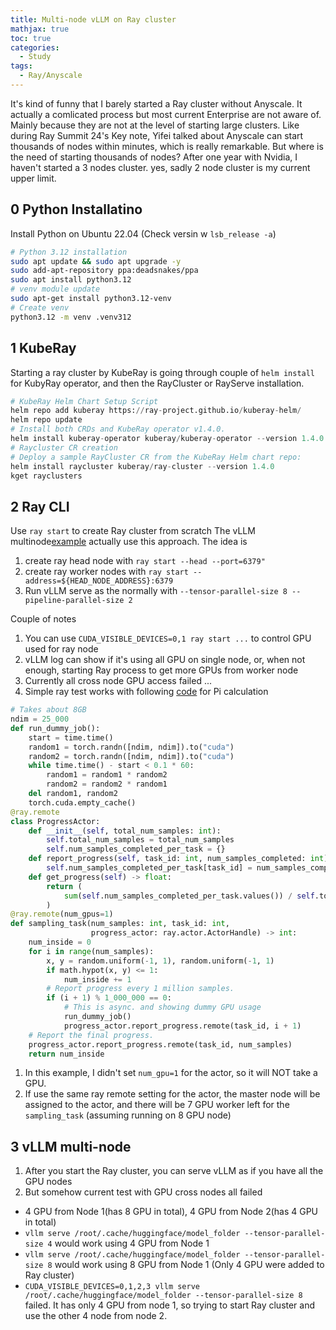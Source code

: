 ```yaml
---
title: Multi-node vLLM on Ray cluster
mathjax: true
toc: true
categories:
  - Study
tags:
  - Ray/Anyscale
---
```


It's kind of funny that I barely started a Ray cluster without Anyscale. It actually a comlicated process but most current Enterprise are not aware of. Mainly because they are not at the level of starting large clusters. Like during Ray Summit 24's Key note, Yifei talked about Anyscale can start thousands of nodes within minutes, which is really remarkable. But where is the need of starting thousands of nodes? After one year with Nvidia, I haven't started a 3 nodes cluster. yes, sadly 2 node cluster is my current upper limit.  

## 0 Python Installatino
Install Python on Ubuntu 22.04 (Check versin w `lsb_release -a`)
```sh
# Python 3.12 installation
sudo apt update && sudo apt upgrade -y
sudo add-apt-repository ppa:deadsnakes/ppa
sudo apt install python3.12
# venv module update
sudo apt-get install python3.12-venv
# Create venv
python3.12 -m venv .venv312
```

## 1 KubeRay
Starting a ray cluster by KubeRay is going through couple of `helm install` for KubyRay operator, and then the RayCluster or RayServe installation.
```python
# KubeRay Helm Chart Setup Script
helm repo add kuberay https://ray-project.github.io/kuberay-helm/
helm repo update
# Install both CRDs and KubeRay operator v1.4.0.
helm install kuberay-operator kuberay/kuberay-operator --version 1.4.0
# Raycluster CR creation
# Deploy a sample RayCluster CR from the KubeRay Helm chart repo:
helm install raycluster kuberay/ray-cluster --version 1.4.0
kget rayclusters
```
## 2 Ray CLI
Use `ray start` to create Ray cluster from scratch
The vLLM multinode[example](https://docs.vllm.ai/en/v0.8.0/serving/distributed_serving.html#running-vllm-on-multiple-nodes) actually use this approach.
The idea is 
1. create ray head node with `ray start --head --port=6379"`
2. create ray worker nodes with `ray start --address=${HEAD_NODE_ADDRESS}:6379`
3. Run vLLM serve as the normally with `--tensor-parallel-size 8 --pipeline-parallel-size 2`

Couple of notes
1. You can use `CUDA_VISIBLE_DEVICES=0,1 ray start ...` to control GPU used for ray node
2. vLLM log can show if it's using all GPU on single node, or, when not enough, starting Ray process to get more GPUs from worker node
3. Currently all cross node GPU access failed ...
4. Simple ray test works with following [code](https://github.com/ray-project/ray/blob/master/doc/source/ray-core/doc_code/monte_carlo_pi.py) for Pi calculation
```python
# Takes about 8GB
ndim = 25_000
def run_dummy_job():
    start = time.time()
    random1 = torch.randn([ndim, ndim]).to("cuda")
    random2 = torch.randn([ndim, ndim]).to("cuda")
    while time.time() - start < 0.1 * 60:
        random1 = random1 * random2
        random2 = random2 * random1
    del random1, random2
    torch.cuda.empty_cache()
@ray.remote
class ProgressActor:
    def __init__(self, total_num_samples: int):
        self.total_num_samples = total_num_samples
        self.num_samples_completed_per_task = {}
    def report_progress(self, task_id: int, num_samples_completed: int) -> None:
        self.num_samples_completed_per_task[task_id] = num_samples_completed
    def get_progress(self) -> float:
        return (
            sum(self.num_samples_completed_per_task.values()) / self.total_num_samples
        )
@ray.remote(num_gpus=1)
def sampling_task(num_samples: int, task_id: int,
                  progress_actor: ray.actor.ActorHandle) -> int:
    num_inside = 0
    for i in range(num_samples):
        x, y = random.uniform(-1, 1), random.uniform(-1, 1)
        if math.hypot(x, y) <= 1:
            num_inside += 1
        # Report progress every 1 million samples.
        if (i + 1) % 1_000_000 == 0:
            # This is async. and showing dummy GPU usage
            run_dummy_job()
            progress_actor.report_progress.remote(task_id, i + 1)
    # Report the final progress.
    progress_actor.report_progress.remote(task_id, num_samples)
    return num_inside
```
1. In this example, I didn't set `num_gpu=1` for the actor, so it will NOT take a GPU. 
2. If use the same ray remote setting for the actor, the master node will be assigned to the actor, and there will be 7 GPU worker left for the `sampling_task` (assuming running on 8 GPU node)

## 3 vLLM multi-node
1. After you start the Ray cluster, you can serve vLLM as if you have all the GPU nodes 
2. But somehow current test with GPU cross nodes all failed
- 4 GPU from Node 1(has 8 GPU in total), 4 GPU from Node 2(has 4 GPU in total)
- `vllm serve /root/.cache/huggingface/model_folder --tensor-parallel-size 4` would work using 4 GPU from Node 1
- `vllm serve /root/.cache/huggingface/model_folder --tensor-parallel-size 8` would work using 8 GPU from Node 1 (Only 4 GPU were added to Ray cluster)
- `CUDA_VISIBLE_DEVICES=0,1,2,3 vllm serve /root/.cache/huggingface/model_folder --tensor-parallel-size 8` failed. It has only 4 GPU from node 1, so trying to start Ray cluster and use the other 4 node from node 2. 